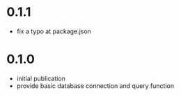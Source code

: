 # 0.1.1

* fix a typo at package.json

# 0.1.0

* initial publication
* provide basic database connection and query function
